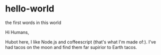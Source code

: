 # hello-world
the first words in this world

Hi Humans,

Hubot here, I like Node.js and coffeescript (that's what I'm made of:).
I've had tacos on the moon and find them far supirior to Earth tacos.
